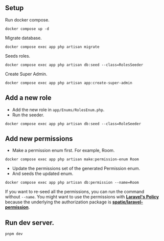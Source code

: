 ## Setup

Run docker compose.

```
docker compose up -d
```

Migrate database.

```
docker compose exec app php artisan migrate
```

Seeds roles.

```
docker compose exec app php artisan db:seed --class=RolesSeeder
```

Create Super Admin.

```
docker compose exec app php artisan app:create-super-admin
```

## Add a new role

- Add the new role in `app/Enums/RolesEnum.php`.
- Run the seeder.

```
docker compose exec app php artisan db:seed --class=RoleSeeder
```

## Add new permissions

- Make a permission enum first. For example, Room.

```
docker compose exec app php artisan make:permission-enum Room
```

- Update the permissions set of the generated Permission enum.
- And seeds the updated enum.

```
docker compose exec app php artisan db:permission --name=Room
```

If you want to re-seed all the permissions, you can run the command without `--name`.
You might want to use the permissions with **[Laravel's Policy](https://laravel.com/docs/12.x/authorization#creating-policies)** because the underlying the authorization package is **[spatie/laravel-permission](https://spatie.be/docs/laravel-permission/v6/introduction)**.

## Run dev server.

```
pnpm dev
```
